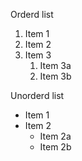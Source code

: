 Orderd list
1. Item 1
2. Item 2
3. Item 3
   1. Item 3a
   2. Item 3b

Unorderd list
* Item 1
* Item 2
  * Item 2a
  * Item 2b
